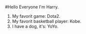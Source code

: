 #Hello Everyone I'm Harry.
1. My favorit game: Dota2.
2. My favorit basketball player: Kobe.
3. I have a dog, it's: YoYo.
